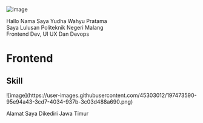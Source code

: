![image](https://user-images.githubusercontent.com/45303012/196626573-0d18d512-f55a-4245-bada-d2198f3a23b9.png)

Hallo Nama Saya Yudha Wahyu Pratama<br>
Saya Lulusan Politeknik Negeri Malang <br>
Frontend Dev, UI UX Dan Devops <br>

<h1> Frontend </h1>
<h2>Skill</h2>
![image](https://user-images.githubusercontent.com/45303012/197473590-95e94a43-3cd7-4034-937b-3c03d488a690.png)





Alamat Saya Dikediri Jawa Timur<br>
